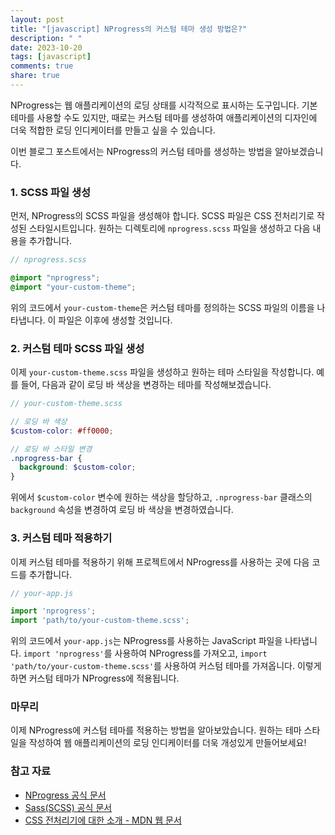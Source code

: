 ```yaml
---
layout: post
title: "[javascript] NProgress의 커스텀 테마 생성 방법은?"
description: " "
date: 2023-10-20
tags: [javascript]
comments: true
share: true
---
```


NProgress는 웹 애플리케이션의 로딩 상태를 시각적으로 표시하는 도구입니다. 기본 테마를 사용할 수도 있지만, 때로는 커스텀 테마를 생성하여 애플리케이션의 디자인에 더욱 적합한 로딩 인디케이터를 만들고 싶을 수 있습니다. 

이번 블로그 포스트에서는 NProgress의 커스텀 테마를 생성하는 방법을 알아보겠습니다.

### 1. SCSS 파일 생성

먼저, NProgress의 SCSS 파일을 생성해야 합니다. SCSS 파일은 CSS 전처리기로 작성된 스타일시트입니다. 원하는 디렉토리에 `nprogress.scss` 파일을 생성하고 다음 내용을 추가합니다.

```scss
// nprogress.scss

@import "nprogress";
@import "your-custom-theme";
```

위의 코드에서 `your-custom-theme`은 커스텀 테마를 정의하는 SCSS 파일의 이름을 나타냅니다. 이 파일은 이후에 생성할 것입니다.

### 2. 커스텀 테마 SCSS 파일 생성

이제 `your-custom-theme.scss` 파일을 생성하고 원하는 테마 스타일을 작성합니다. 예를 들어, 다음과 같이 로딩 바 색상을 변경하는 테마를 작성해보겠습니다.

```scss
// your-custom-theme.scss

// 로딩 바 색상
$custom-color: #ff0000;

// 로딩 바 스타일 변경
.nprogress-bar {
  background: $custom-color;
}
```

위에서 `$custom-color` 변수에 원하는 색상을 할당하고, `.nprogress-bar` 클래스의 `background` 속성을 변경하여 로딩 바 색상을 변경하였습니다.

### 3. 커스텀 테마 적용하기

이제 커스텀 테마를 적용하기 위해 프로젝트에서 NProgress를 사용하는 곳에 다음 코드를 추가합니다.

```javascript
// your-app.js

import 'nprogress';
import 'path/to/your-custom-theme.scss';
```

위의 코드에서 `your-app.js`는 NProgress를 사용하는 JavaScript 파일을 나타냅니다. `import 'nprogress'`를 사용하여 NProgress를 가져오고, `import 'path/to/your-custom-theme.scss'`를 사용하여 커스텀 테마를 가져옵니다. 이렇게 하면 커스텀 테마가 NProgress에 적용됩니다.

### 마무리

이제 NProgress에 커스텀 테마를 적용하는 방법을 알아보았습니다. 원하는 테마 스타일을 작성하여 웹 애플리케이션의 로딩 인디케이터를 더욱 개성있게 만들어보세요!

### 참고 자료

- [NProgress 공식 문서](https://ricostacruz.com/nprogress)
- [Sass(SCSS) 공식 문서](https://sass-lang.com)
- [CSS 전처리기에 대한 소개 - MDN 웹 문서](https://developer.mozilla.org/ko/docs/Glossary/CSS_preprocessor)